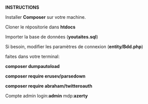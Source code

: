 <b>INSTRUCTIONS</b>

Installer <b>Composer</b> sur votre machine.

Cloner le répositorie dans <b>htdocs</b>

Importer la base de données (<b>youtaites.sql</b>)

Si besoin, modifier les paramètres de connexion (<b>entity/Bdd.php</b>)

faites dans votre terminal:

<b>composer dumpautoload</b>

<b>composer require erusev/parsedown</b>

<b>composer require abraham/twitteroauth</b>

Compte admin login:<b>admin</b> mdp:<b>azerty</b>
